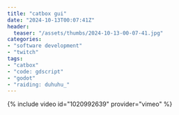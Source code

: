 ```yaml
---
title: "catbox gui"
date: "2024-10-13T00:07:41Z"
header:
  teaser: "/assets/thumbs/2024-10-13-00-07-41.jpg"
categories:
- "software development"
- "twitch"
tags:
- "catbox"
- "code: gdscript"
- "godot"
- "raiding: duhuhu_"
---
```

{% include video id="1020992639" provider="vimeo" %}
